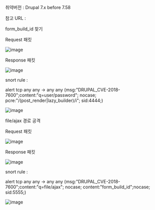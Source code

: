 취약버전 : Drupal 7.x before 7.58

참고 URL : 

form_build_id 찾기

Request 패킷

![image](https://user-images.githubusercontent.com/52124043/61372479-29d60080-a8d2-11e9-9c23-f251097784cc.png)

Response 패킷

![image](https://user-images.githubusercontent.com/52124043/61372498-3b1f0d00-a8d2-11e9-95ad-1952f081721a.png)


snort rule : 

alert tcp any any -> any any (msg:"DRUPAL_CVE-2018-7600";content:"q=user/password"; nocase; pcre:"/(post_render|lazy_builder)/i"; sid:4444;)

![image](https://user-images.githubusercontent.com/52124043/61433905-82a7a680-a96f-11e9-9cdd-b2e610a56df0.png)

file/ajax 경로 공격

Request 패킷

![image](https://user-images.githubusercontent.com/52124043/61372672-c1d3ea00-a8d2-11e9-9c80-478706d56bff.png)

Response 패킷

![image](https://user-images.githubusercontent.com/52124043/61372719-df08b880-a8d2-11e9-9f1f-8adfc4bdd3f3.png)

snort rule : 

alert tcp any any -> any any (msg:"DRUPAL_CVE-2018-7600";content:"q=file/ajax"; nocase; content:"form_build_id";nocase; sid:5555;)

![image](https://user-images.githubusercontent.com/52124043/61434211-50e30f80-a970-11e9-8a0a-e714e8363cf1.png)
